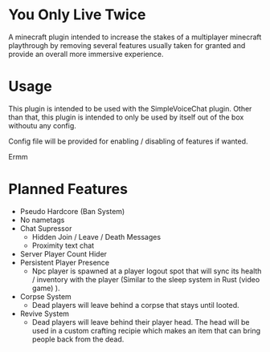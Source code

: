 # You Only Live Twice

A minecraft plugin intended to increase the stakes of a multiplayer minecraft playthrough by removing several features
usually taken for granted and provide an overall more immersive
experience.

# Usage

This plugin is intended to be used with the SimpleVoiceChat plugin. Other than that, this plugin is intended to only be
used by itself out of the box withoutu any config.

Config file will be provided for enabling / disabling of features if wanted.

Ermm

# Planned Features

- Pseudo Hardcore (Ban System)
- No nametags
- Chat Supressor
    - Hidden Join / Leave / Death Messages
    - Proximity text chat
- Server Player Count Hider
- Persistent Player Presence
    - Npc player is spawned at a player logout spot that will sync its health / inventory with the player (Similar to
      the sleep system in Rust (video game) ).
- Corpse System
    - Dead players will leave behind a corpse that stays until looted.
- Revive System
    - Dead players will leave behind their player head. The head will be used in a custom crafting recipie which makes
      an item that can bring people back from the dead.